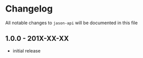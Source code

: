 # Changelog

All notable changes to `jason-api` will be documented in this file

## 1.0.0 - 201X-XX-XX

- initial release
